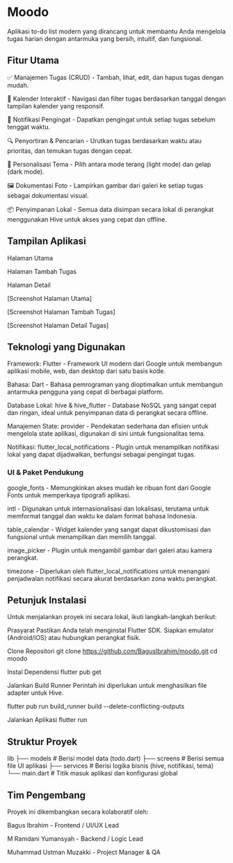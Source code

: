 # Moodo
Aplikasi to-do list modern yang dirancang untuk membantu Anda mengelola tugas harian dengan antarmuka yang bersih, intuitif, dan fungsional.

## Fitur Utama
✅ Manajemen Tugas (CRUD) - Tambah, lihat, edit, dan hapus tugas dengan mudah.

📅 Kalender Interaktif - Navigasi dan filter tugas berdasarkan tanggal dengan tampilan kalender yang responsif.

🔔 Notifikasi Pengingat - Dapatkan pengingat untuk setiap tugas sebelum tenggat waktu.

🔍 Penyortiran & Pencarian - Urutkan tugas berdasarkan waktu atau prioritas, dan temukan tugas dengan cepat.

🎨 Personalisasi Tema - Pilih antara mode terang (light mode) dan gelap (dark mode).

🖼️ Dokumentasi Foto - Lampirkan gambar dari galeri ke setiap tugas sebagai dokumentasi visual.

📦 Penyimpanan Lokal - Semua data disimpan secara lokal di perangkat menggunakan Hive untuk akses yang cepat dan offline.

## Tampilan Aplikasi
Halaman Utama

Halaman Tambah Tugas

Halaman Detail

[Screenshot Halaman Utama]

[Screenshot Halaman Tambah Tugas]

[Screenshot Halaman Detail Tugas]

## Teknologi yang Digunakan
Framework: Flutter - Framework UI modern dari Google untuk membangun aplikasi mobile, web, dan desktop dari satu basis kode.

Bahasa: Dart - Bahasa pemrograman yang dioptimalkan untuk membangun antarmuka pengguna yang cepat di berbagai platform.

Database Lokal: hive & hive_flutter - Database NoSQL yang sangat cepat dan ringan, ideal untuk penyimpanan data di perangkat secara offline.

Manajemen State: provider - Pendekatan sederhana dan efisien untuk mengelola state aplikasi, digunakan di sini untuk fungsionalitas tema.

Notifikasi: flutter_local_notifications - Plugin untuk menampilkan notifikasi lokal yang dapat dijadwalkan, berfungsi sebagai pengingat tugas.

### UI & Paket Pendukung
google_fonts - Memungkinkan akses mudah ke ribuan font dari Google Fonts untuk memperkaya tipografi aplikasi.

intl - Digunakan untuk internasionalisasi dan lokalisasi, terutama untuk memformat tanggal dan waktu ke dalam format bahasa Indonesia.

table_calendar - Widget kalender yang sangat dapat dikustomisasi dan fungsional untuk menampilkan dan memilih tanggal.

image_picker - Plugin untuk mengambil gambar dari galeri atau kamera perangkat.

timezone - Diperlukan oleh flutter_local_notifications untuk menangani penjadwalan notifikasi secara akurat berdasarkan zona waktu perangkat.

## Petunjuk Instalasi
Untuk menjalankan proyek ini secara lokal, ikuti langkah-langkah berikut:

Prasyarat
Pastikan Anda telah menginstal Flutter SDK.
Siapkan emulator (Android/iOS) atau hubungkan perangkat fisik.

Clone Repositori
git clone https://github.com/BagusIbrahim/moodo.git
cd moodo

Instal Dependensi
flutter pub get

Jalankan Build Runner
Perintah ini diperlukan untuk menghasilkan file adapter untuk Hive.

flutter pub run build_runner build --delete-conflicting-outputs

Jalankan Aplikasi
flutter run
## Struktur Proyek
lib
├── models # Berisi model data (todo.dart)
├── screens # Berisi semua file UI aplikasi
├── services # Berisi logika bisnis (hive, notifikasi, tema)
└── main.dart # Titik masuk aplikasi dan konfigurasi global

## Tim Pengembang
Proyek ini dikembangkan secara kolaboratif oleh:

Bagus Ibrahim - Frontend / UI/UX Lead

M Ramdani Yumansyah - Backend / Logic Lead

Muhammad Ustman Muzakki - Project Manager & QA
